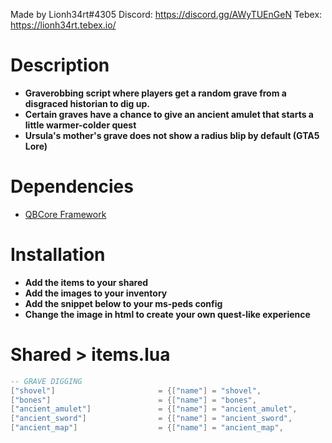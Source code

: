 Made by Lionh34rt#4305
Discord: https://discord.gg/AWyTUEnGeN
Tebex: https://lionh34rt.tebex.io/

# Description
* **Graverobbing script where players get a random grave from a disgraced historian to dig up.**
* **Certain graves have a chance to give an ancient amulet that starts a little warmer-colder quest**
* **Ursula's mother's grave does not show a radius blip by default (GTA5 Lore)**

# Dependencies
* [QBCore Framework](https://github.com/qbcore-framework)

# Installation
* **Add the items to your shared**
* **Add the images to your inventory**
* **Add the snippet below to your ms-peds config**
* **Change the image in html to create your own quest-like experience**

# Shared > items.lua
```lua
-- GRAVE DIGGING
["shovel"] 		 	 			 = {["name"] = "shovel", 						["label"] = "Shovel", 					["weight"] = 5000, 			["type"] = "item", 		["image"] = "shovel.png", 			["unique"] = false, 	["useable"] = true, 	["shouldClose"] = true,    	["combinable"] = nil,   ["description"] = "A shovel made for digging"},
["bones"] 		 	 			 = {["name"] = "bones", 						["label"] = "Bones", 					["weight"] = 1000, 			["type"] = "item", 		["image"] = "bones.png", 			["unique"] = false, 	["useable"] = false, 	["shouldClose"] = false,    ["combinable"] = nil,   ["description"] = "I think these are human bones?"},
["ancient_amulet"] 		 	 	 = {["name"] = "ancient_amulet", 				["label"] = "Ancient Amulet", 			["weight"] = 1000, 			["type"] = "item", 		["image"] = "ancient_amulet.png", 	["unique"] = true, 		["useable"] = true, 	["shouldClose"] = true,    	["combinable"] = nil,   ["description"] = "An ancient amulet covered in a bit of dirt.."},
["ancient_sword"] 		 	 	 = {["name"] = "ancient_sword", 				["label"] = "Ancient Sword", 			["weight"] = 1000, 			["type"] = "item", 		["image"] = "ancient_sword.png", 	["unique"] = true, 		["useable"] = true, 	["shouldClose"] = true,    	["combinable"] = nil,   ["description"] = "An ancient sword covered in rust.."},
["ancient_map"] 		 	 	 = {["name"] = "ancient_map", 					["label"] = "Map", 						["weight"] = 1000, 			["type"] = "item", 		["image"] = "ancient_map.png", 		["unique"] = true, 		["useable"] = true, 	["shouldClose"] = true,    	["combinable"] = nil,   ["description"] = "An old map.."},
```
